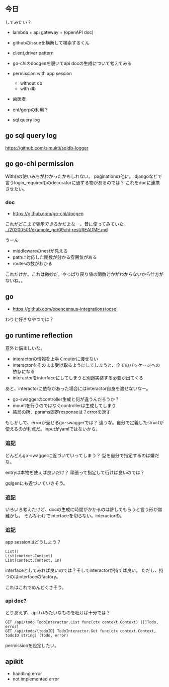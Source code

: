 ## 今日

してみたい？

- lambda + api gateway + (openAPI doc)
- githubのissueを横断して検索するくん
- client,driver pattern
- go-chiのdocgenを覗いてapi docの生成について考えてみる
- permission with app session

  - without db
  - with db
- 歯医者
- ent/gorpの利用？
- sql query log

## go sql query log

https://github.com/simukti/sqldb-logger

## go go-chi permission

With()の使いみちがわかったかもしれない。
paginationの他に。
djangoなどで言うlogin_required()のdecoratorに通ずる物があるのでは？
これをdocに連携させたい。


### doc

- https://github.com/go-chi/docgen

これがどこまで表示できるかだよなー。昔に使ってみていた。
[../20200501/example_go/09chi-rest/README.md](../20200501/example_go/09chi-rest/README.md)

うーん

- middlewareのnestが見える
- pathに対応した関数が分かる雰囲気がある
- routesの数がわかる

これだけか。これは微妙だ。やっぱり戻り値の関数とかがわからないから仕方がないね。。

## go

- https://github.com/opencensus-integrations/ocsql

わりと好きなやつでは？


## go runtime reflection

意外と悩ましいな。

- interactorの情報を上手くrouterに渡せない
- interactorをそのまま受け取るようにしてしまうと、全てのパッケージへの依存になる
- interactorをinterfaceにしてしまうと別途実装する必要が出てくる

あと、interactorに依存があった場合にはinteractor自身を渡せないなー。

- go-swaggerのcontroller生成と何が違うんだろうか？
- mountを行うのではなくcontrollerは生成してしまう
- 結局の所、params固定responseは？errorを返す

もしかして、errorが返せるgo-swaggerでは？
違うな。自分で定義したstructが使えるのが利点だ。inputがyamlではないから。

### 追記

どんどんgo-swaggerに近づいていってしまう？
型を自分で指定するのは嫌だな。

entryは本物を使えば良いだけ？
頑張って指定して行けば良いのでは？

gqlgenにも近づいていきそう。

### 追記

いろいろ考えたけど、docの生成に時間がかかるのは許してもらうと言う形が無難かも。
そんなわけでinterfaceを切らない。interactorの。

### 追記

app sessionはどうしよう？

```
List()
List(context.Context)
List(context.Context, in)
```

interfaceとしてみれば良いのでは？そしてinteractorが持てば良い。
ただし、持つのはinterfaceのfactory。

これはこれでめんどくさそう。

### api doc?

とりあえず、api.txtみたいなものを吐けば十分では？

```
GET /api/todo TodoInteractor.List func(ctx context.Context) ([]Todo, error)
GET /api/todo/{todoID} TodoInteractor.Get func(ctx context.Context, todoID string) (Todo, error)
```

permissionを設定したい。

## apikit

- handling error
- not implemented error
